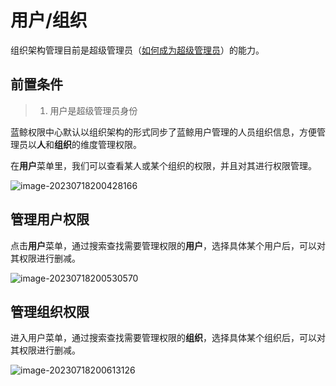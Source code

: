 # 用户/组织

组织架构管理目前是超级管理员（[如何成为超级管理员](../Feature/Manager.md##超级管理员设置)）的能力。

## 前置条件

> 1. 用户是超级管理员身份

蓝鲸权限中心默认以组织架构的形式同步了蓝鲸用户管理的人员组织信息，方便管理员以**人**和**组织**的维度管理权限。

在**用户**菜单里，我们可以查看某人或某个组织的权限，并且对其进行权限管理。

![image-20230718200428166](Users/image-20230718200428166.png)

## 管理用户权限

点击**用户**菜单，通过搜索查找需要管理权限的**用户**，选择具体某个用户后，可以对其权限进行删减。

![image-20230718200530570](Users/image-20230718200530570.png)

## 管理组织权限

进入用户菜单，通过搜索查找需要管理权限的**组织**，选择具体某个组织后，可以对其权限进行删减。

![image-20230718200613126](Users/image-20230718200613126.png)